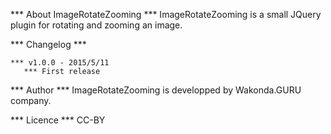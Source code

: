 *** About ImageRotateZooming ***
ImageRotateZooming is a small JQuery plugin for rotating and zooming an image.

*** Changelog ***

    *** v1.0.0 - 2015/5/11
	   *** First release
	   
*** Author ***
ImageRotateZooming is developped by Wakonda.GURU company.

*** Licence ***
CC-BY
